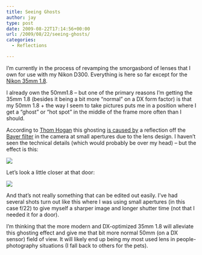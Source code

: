 ```yaml
---
title: Seeing Ghosts
author: jay
type: post
date: 2009-08-22T17:14:56+00:00
url: /2009/08/22/seeing-ghosts/
categories:
  - Reflections

---
```

I’m currently in the process of revamping the smorgasbord of lenses that I own for use with my Nikon D300. Everything is here so far except for the [Nikon 35mm 1.8][1].

I already own the 50mm1.8 &#8211; but one of the primary reasons I’m getting the 35mm 1.8 (besides it being a bit more “normal” on a DX form factor) is that my 50mm 1.8 + the way I seem to take pictures puts me in a position where I get a “ghost” or “hot spot” in the middle of the frame more often than I should.

According to [Thom Hogan][2] this ghosting [is caused by][3] a reflection off the [Bayer filter][4] in the camera at small apertures due to the lens design. I haven’t seen the technical details (which would probably be over my head) &#8211; but the effect is this:

![][5]

Let’s look a little closer at that door:

![][6]

And that’s not really something that can be edited out easily. I’ve had several shots turn out like this where I was using small apertures (in this case f/22) to give myself a sharper image and longer shutter time (not that I needed it for a door).

I’m thinking that the more modern and DX-optimized 35mm 1.8 will alleviate this ghosting effect and give me that bit more normal 50mm (on a DX sensor) field of view. It will likely end up being my most used lens in people-photography situations (I fall back to others for the pets).

 [1]: http://www.dpreview.com/lensreviews/nikon_35_1p8g_n15/
 [2]: bythom.com
 [3]: http://bythom.com/rationallenses.htm
 [4]: http://en.wikipedia.org/wiki/Bayer_filter
 [5]: https://photos.smugmug.com/photos/505425689_Vdc22-L.jpg
 [6]: https://photos.smugmug.com/photos/505425870_vHqQD-L.jpg